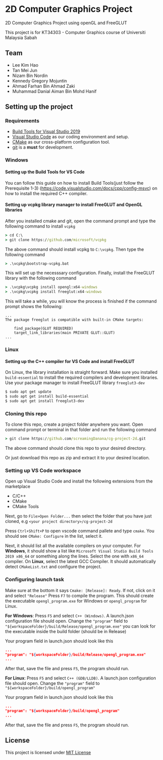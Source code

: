 # 2D Computer Graphics Project
2D Computer Graphics Project using openGL and FreeGLUT

This project is for KT34303 - Computer Graphics course of Universiti Malaysia Sabah

## Team
- Lee Kim Hao
- Tan Mei Jun
- Nizam Bin Nordin
- Kennedy Gregory Mojuntin
- Ahmad Farhan Bin Ahmad Zaki
- Muhammad Danial Aiman Bin Mohd Hanif

## Setting up the project
### Requirements
- [Build Tools for Visual Studio 2019](https://visualstudio.microsoft.com/downloads/)
- [Visual Studio Code](https://code.visualstudio.com/) as our coding environment and setup.
- [CMake](https://cmake.org/download/) as our cross-platform configuration tool.
- [git](https://git-scm.com/downloads) is a **must** for development.

### Windows
#### Setting up the Build Tools for VS Code
You can follow this guide on how to install Build Tools(just follow the Prerequisite 1-3) (https://code.visualstudio.com/docs/cpp/config-msvc) on how to install the required C++ compiler.
#### Setting up vcpkg library manager to install FreeGLUT and OpenGL libraries
After you installed cmake and git, open the command prompt and type the following command to install `vcpkg`
```cmd
> cd C:\ 
> git clone https://github.com/microsoft/vcpkg
```
The above command should install vcpkg to `C:\vcpkg`. Then type the following command
```cmd
> .\vcpkg\bootstrap-vcpkg.bat
```
This will set up the necesssary configuration. Finally, install the FreeGLUT library with the following command
```cmd
> .\vcpkg\vcpkg install opengl:x64-windows
> .\vcpkg\vcpkg install freeglut:x64-windows
```
This will take a while, you will know the process is finished if the command prompt shows the following:
```
...
The package freeglut is compatible with built-in CMake targets:

    find_package(GLUT REQUIRED)
    target_link_libraries(main PRIVATE GLUT::GLUT)
...
```

### Linux
#### Setting up the C++ compiler for VS Code and install FreeGLUT
On Linux, the library installation is straight forward. Make sure you installed `build-essential` to install the required compilers and development libraries. Use your package manager to install FreeGLUT library `freeglut3-dev`
```sh
$ sudo apt get update
$ sudo apt get install build-essential
$ sudo apt get install freeglut3-dev
```

### Cloning this repo
To clone this repo, create a project folder anywhere you want.
Open command prompt or terminal in that folder and run the following command
```cmd
> git clone https://github.com/screamingDanana/cg-project-2d.git
```
The above command should clone this repo to your desired directory.

Or just download this repo as zip and extract it to your desired location.

### Setting up VS Code workspace
Open up Visual Studio Code and install the following extensions from the marketplace
- C/C++
- CMake
- CMake Tools

Next, go to `File>Open Folder...` then select the folder that you have just cloned, e.g `<your project directory>/cg-project-2d`

Press `Ctrl+Shift+P` to open vscode command pallete and type `cmake`. You should see `CMake: Configure` in the list, select it.

Next, it should list all the available compilers on your computer. For **Windows**, it should show a list like `Microsoft Visual Studio Build Tools 2019 x86_64` or something along the lines. Select the one with `x86_64` compiler. On **Linux**, select the latest GCC Compiler. It should automatically detect `CMakeList.txt` and configure the project.

### Configuring launch task
Make sure at the bottom it says `Cmake: [Release]: Ready`. If not, click on it and select `"Release"` Press `F7` to compile the program. This should create the executable `opengl_program.exe` for Windows or `opengl_program` for Linux.

**For Windows**: Press `F5` and select `C++ (Windows)`. A launch.json configuration file should open.
Change the `"program"` field to `"${workspaceFolder}/build/Release/opengl_program.exe"` you can look for the executable inside the build folder (should be in Release)

Your program field in launch.json should look like this
```json
...
"program": "${workspaceFolder}/build/Release/opengl_program.exe"
...
```
After that, save the file and press `F5`, the program should run.

**For Linux**: Press `F5` and select `C++ (GDB/LLDB)`. A launch.json configuration file should open.
Change the `"program"` field to `"${workspaceFolder}/build/opengl_program"`

Your program field in launch.json should look like this
```json
...
"program": "${workspaceFolder}/build/opengl_program"
...
```
After that, save the file and press `F5`, the program should run.

## License
This project is licensed under [MIT License](LICENSE)
